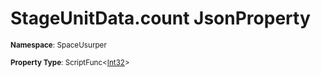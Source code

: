 # StageUnitData.count JsonProperty

<small>**Namespace**: SpaceUsurper</small>

<small>**Property Type**: ScriptFunc&lt;[Int32](https://docs.microsoft.com/en-us/dotnet/api/system.int32?view=netframework-4.5)&gt;</small>

